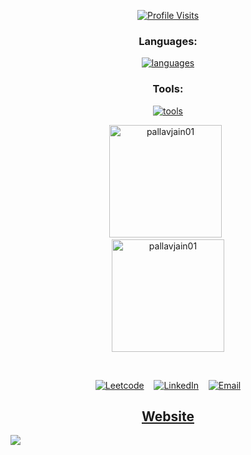 <div align="center">
	
<!--[![Typing SVG](https://readme-typing-svg.herokuapp.com?font=Fira+Code&pause=1000&color=1EAC03&center=true&vCenter=true&width=435&lines=Hello%F0%9F%91%8B;I+am+Pallav+Jain;I+am+currently+learning+About+Web;Have+a+good+day😀)](https://git.io/typing-svg)
-->


[![Profile Visits](https://komarev.com/ghpvc/?username=pallavjain01&label=Profile%20views&color=blueviolet&style=flat&label=Profile%20Visits&style=for-the-badge)](https://github.com/PallavJain01)

### Languages:

  <p align="center"><a aria-label="languages that i feel comfortable with" href="https://www.github.com/PallavJain01"><img alt="languages" src="https://skillicons.dev/icons?i=html,css,js,python,java" /></a></p>

### Tools:

  <p align="center"><a aria-label="tools that i use on a regular basis" href="https://www.github.com/PallavJain01"><img alt="tools" src="https://skillicons.dev/icons?i=git,vscode" /></a></p>

<p>
<a href="https://www.github.com/PallavJain01">
	<img src="https://github-readme-stats.vercel.app/api/top-langs?username=pallavjain01&show_icons=true&locale=en&layout=compact&theme=dark"
    alt="pallavjain01" height=180 /></a>&nbsp;&nbsp;<br><a href="https://www.github.com/PallavJain01"><img src="https://github-readme-stats.vercel.app/api?username=pallavjain01&show_icons=true&locale=en&count_private=true&theme=dark"
    alt="pallavjain01" height=180 /></a>
</p>

<br />

[![Leetcode](https://img.shields.io/endpoint?url=https://untitled-hj4tbtn4292z.runkit.sh)](https://leetcode.com/PallavJain01/) &nbsp;&nbsp;&nbsp;[![LinkedIn](https://img.shields.io/endpoint?url=https://untitled-13p4ewxt9l87.runkit.sh)](https://www.linkedin.com/in/pallav-jain-860846275/) &nbsp;&nbsp;&nbsp;[![Email](https://img.shields.io/endpoint?url=https://untitled-2320zupuihkp.runkit.sh)](https://mail.google.com)


## [Website](https://pallavjain01.github.io/web-learning)

</div>

![](https://hit.yhype.me/github/profile?user_id=123300427)
